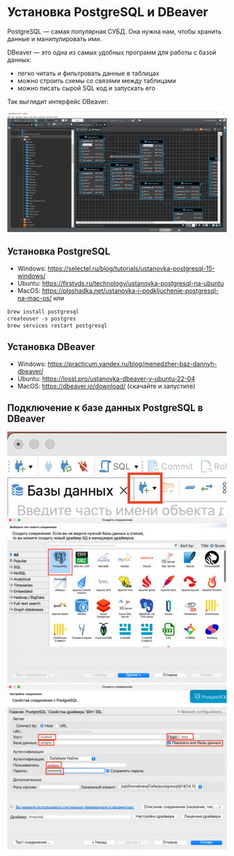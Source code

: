 # Установка PostgreSQL и DBeaver

PostgreSQL — самая популярная СУБД. Она нужна нам, чтобы хранить данные и манипулировать ими.

DBeaver — это одна из самых удобных программ для работы с базой данных:

- легко читать и фильтровать данные в таблицах
- можно строить схемы со связями между таблицами
- можно писать сырой SQL код и запускать его

Так выглядит интерфейс DBeaver:

!["Dbeaver"](/course_helpers/3%20База%20данных%20и%20паттерны/BD1.png)

## Установка PostgreSQL

- Windows: https://selectel.ru/blog/tutorials/ustanovka-postgresql-15-windows/
- Ubuntu: https://firstvds.ru/technology/ustanovka-postgresql-na-ubuntu
- MacOS: https://ploshadka.net/ustanovka-i-podkljuchenie-postgresql-na-mac-os/ или

```shell
brew install postgresql
createuser -s postgres
brew services restart postgresql
```

## Установка DBeaver

- Windows: https://practicum.yandex.ru/blog/menedzher-baz-dannyh-dbeaver/
- Ubuntu: https://losst.pro/ustanovka-dbeaver-v-ubuntu-22-04
- MacOS: https://dbeaver.io/download/ (скачайте и запустите)

## Подключение к базе данных PostgreSQL в DBeaver

!["Dbeaver"](/course_helpers/3%20База%20данных%20и%20паттерны/BD2.png)
!["Dbeaver"](/course_helpers/3%20База%20данных%20и%20паттерны/BD3.png)
!["Dbeaver"](/course_helpers/3%20База%20данных%20и%20паттерны/BD4.png)